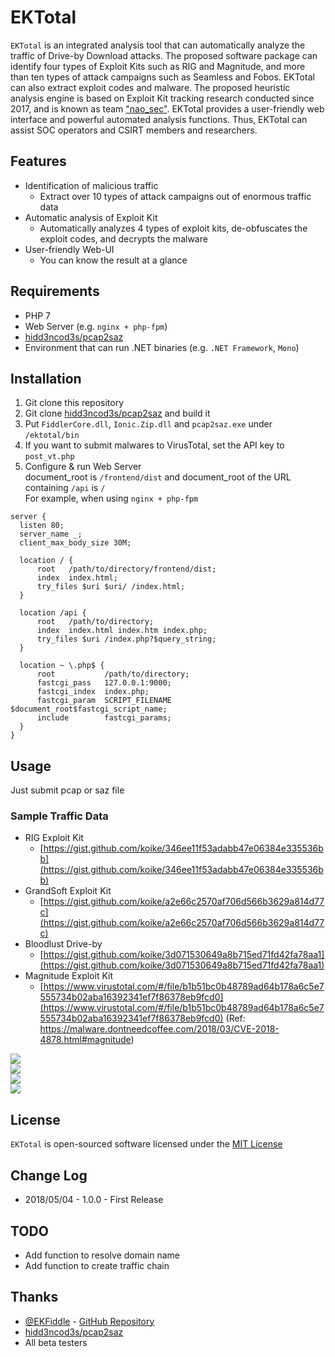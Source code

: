 # EKTotal
`EKTotal` is an integrated analysis tool that can automatically analyze the traffic of Drive-by Download attacks. The proposed software package can identify four types of Exploit Kits such as RIG and Magnitude, and more than ten types of attack campaigns such as Seamless and Fobos. EKTotal can also extract exploit codes and malware. The proposed heuristic analysis engine is based on Exploit Kit tracking research conducted since 2017, and is known as team ["nao_sec"](https://twitter.com/nao_sec). EKTotal provides a user-friendly web interface and powerful automated analysis functions. Thus, EKTotal can assist SOC operators and CSIRT members and researchers.

## Features
- Identification of malicious traffic
  - Extract over 10 types of attack campaigns out of enormous traffic data
- Automatic analysis of Exploit Kit
  - Automatically analyzes 4 types of exploit kits, de-obfuscates the exploit codes, and decrypts the malware
- User-friendly Web-UI
  - You can know the result at a glance

## Requirements
- PHP 7
- Web Server (e.g. `nginx + php-fpm`)
- [hidd3ncod3s/pcap2saz](https://github.com/hidd3ncod3s/pcap2saz)
- Environment that can run .NET binaries (e.g. `.NET Framework`, `Mono`)

## Installation
1. Git clone this repository
2. Git clone [hidd3ncod3s/pcap2saz](https://github.com/hidd3ncod3s/pcap2saz) and build it
3. Put `FiddlerCore.dll`, `Ionic.Zip.dll` and `pcap2saz.exe` under `/ektotal/bin`
4. If you want to submit malwares to VirusTotal, set the API key to `post_vt.php`
5. Configure & run Web Server  
   document_root is `/frontend/dist` and document_root of the URL containing `/api` is `/`  
   For example, when using `nginx + php-fpm`

```
server {
  listen 80;
  server_name _;
  client_max_body_size 30M;

  location / {
      root   /path/to/directory/frontend/dist;
      index  index.html;
      try_files $uri $uri/ /index.html;
  }

  location /api {
      root   /path/to/directory;
      index  index.html index.htm index.php;
      try_files $uri /index.php?$query_string;
  }

  location ~ \.php$ {
      root           /path/to/directory;
      fastcgi_pass   127.0.0.1:9000;
      fastcgi_index  index.php;
      fastcgi_param  SCRIPT_FILENAME  $document_root$fastcgi_script_name;
      include        fastcgi_params;
  }
}
```

## Usage
Just submit pcap or saz file

### Sample Traffic Data
- RIG Exploit Kit
  - [https://gist.github.com/koike/346ee11f53adabb47e06384e335536bb](https://gist.github.com/koike/346ee11f53adabb47e06384e335536bb)
- GrandSoft Exploit Kit
  - [https://gist.github.com/koike/a2e66c2570af706d566b3629a814d77c](https://gist.github.com/koike/a2e66c2570af706d566b3629a814d77c)
- Bloodlust Drive-by
  - [https://gist.github.com/koike/3d071530649a8b715ed71fd42fa78aa1](https://gist.github.com/koike/3d071530649a8b715ed71fd42fa78aa1)
- Magnitude Exploit Kit
  - [https://www.virustotal.com/#/file/b1b51bc0b48789ad64b178a6c5e7555734b02aba16392341ef7f86378eb9fcd0](https://www.virustotal.com/#/file/b1b51bc0b48789ad64b178a6c5e7555734b02aba16392341ef7f86378eb9fcd0) (Ref: https://malware.dontneedcoffee.com/2018/03/CVE-2018-4878.html#magnitude)

![](https://i.imgur.com/j9qMVSe.png)  
![](https://i.imgur.com/9a0PHnN.png)  
![](https://i.imgur.com/gV2nlbm.png)  
![](https://i.imgur.com/RnOAxbo.png)

## License
`EKTotal` is open-sourced software licensed under the [MIT License](LICENSE)

## Change Log
- 2018/05/04 - 1.0.0 - First Release

## TODO
- Add function to resolve domain name
- Add function to create traffic chain

## Thanks
- [@EKFiddle](https://twitter.com/EKFiddle) - [GitHub Repository](https://github.com/malwareinfosec/EKFiddle)
- [hidd3ncod3s/pcap2saz](https://github.com/hidd3ncod3s/pcap2saz)
- All beta testers

